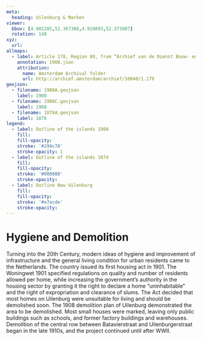 ```yaml
---
meta:
  heading: Uilenburg & Marken
viewer:
  bbox: [4.901205,52.367386,4.910893,52.373007]
  rotation: 140
xyz:
  url:
allmaps:
  - label: Article 178, Region 80, from “Archief van de Dienst Bouw- en Woningtoezicht; kaarten.” Scale 1:1,250. Stadsarchief Amsterdam. Published by the Building and Housing Supervision of the municipality of Amsterdam, 1908-1917. Map demonstrates the demolition plan of Uilenburg following the Woningwet 1901.
    annotation: 1908.json
    attribution:
      name: Amsterdam Archival folder
      url: http://archief.amsterdam/archief/10040/1.179
geojson:
  - filename: 1908A.geojson
    label: 1908
  - filename: 1908C.geojson
    label: 1908
  - filename: 1876A.geojson
    label: 1876
legend:
  - label: Outline of the islands 1908
    fill:
    fill-opacity:
    stroke: '#294c78'
    stroke-opacity: 1
  - label: Outline of the islands 1874
    fill:
    fill-opacity:
    stroke: '#000000'
    stroke-opacity:
  - label: Outline New Uilenburg
    fill:
    fill-opacity:
    stroke: '#e7acde'
    stroke-opacity:
---
```

# Hygiene and Demolition
Turning into the 20th Century, modern ideas of hygiene and improvement of infrastructure and the general living condition for urban residents came to the Netherlands. The country issued its first housing act in 1901. The Woningwet 1901 specified regulations on quality and number of residents allowed per home, while increasing the government’s authority in the housing sector by granting it the right to declare a home “uninhabitable” and the right of expropriation and clearance of slums. The Act decided that most homes on Uilenburg were unsuitable for living and should be demolished soon. The 1908 demolition plan of Uilenburg demonstrated the area to be demolished. Most small houses were marked, leaving only public buildings such as schools, and former factory buildings and warehouses. Demolition of the central row between Batavierstraat and Uilenburgerstraat began in the late 1910s, and the project continued until after WWII.
